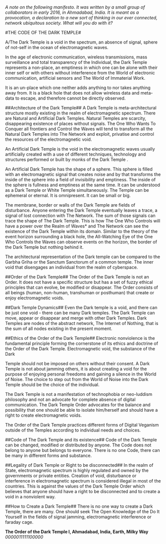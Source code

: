 *A note on the following manifesto. It was written by a small group of collaborators in early 2016, in Ahmadabad, India. 
It is meant as a provocation, a declaration to a new sort of thinking in our ever connected, network ubiquitous society.
What will you do with it?*

#THE CODE OF THE DARK TEMPLE#

A/The Dark Temple is a void in the spectrum, an absence of signal, sphere of not-self in the ocean of electromagnetic waves.

In the age of electronic communication, wireless transmissions, mass surveillance and total transparency of the Individual, 
the Dark Temple represents a non-place, an emptiness in which one can be alone with their inner self or with others without 
interference from the World of electronic communication, artificial sensors and The World of Immaterial Work.

It is an un-place which one neither adds anything to nor takes anything away from. 
It is a black hole that does not allow wireless data and meta-data to escape, and therefore cannot be directly observed.

##Architecture of the Dark Temple##
A Dark Temple is meta-architectural structure mostly existing in the realm of electromagnetic spectrum.
There are Natural and Artificial Dark Temples. Natural Temples are scarcity, disappearing existence of 
places without signals. The One Who Wants To Conquer all frontiers and Control the Waves will tend to 
transform all the Natural Dark Temples into The Network and exploit, privatise and control the resources 
of the electromagnetic void.

An Artificial Dark Temple is the void in the electromagnetic waves usually artificially created with a 
use of different techniques, technology and structures performed or built by monks of the Dark Temple .

An Artificial Dark Temple has the shape of a sphere. This sphere is filled with an electromagnetic 
signal that creates noise and by that transforms the inside of the sphere into a field of invisibility 
and emptiness. The inside of the sphere is fullness and emptiness at the same time. It can be understood 
as a Dark Temple or White Temple simultaneously. The Temple can be ephemeral or eternal. 
It is omnipresent. 
It can be small or big.

The membrane, border or walls of the Dark Temple are fields of disturbance. 
Anyone entering the Dark Temple eventually leaves a trace, a signal of lost 
connection with The Network. The sum of those signals can trace the shape of 
The Dark Temple. This is how The One Who Controls will have a power over the 
Realm of Waves* and The Network can see the existence of the Dark Temple within 
its domain. Similar to the theory of the event horizon surrounding a black hole, 
the All-Watching Eye of the One Who Controls the Waves can observe events on the 
horizon, the border of the Dark Temple but nothing behind it.

The architectural representation of the Dark temple can be compared to the 
Garbha Griha or the Sanctum Sanctorum of a common temple. The inner void that 
disengages an individual from the realm of cyberspace.

##Order of the Dark Temple##
The Order of the Dark Temple is not an Order. 
It does not have a specific structure but has a set of fuzzy ethical principles that can evolve, 
be modified or disappear. The Order consists of all beings (human, non-human, transhuman or posthuman) 
that create or enjoy electromagnetic voids.

##Dark Temple Dynamics##
Even the Dark temple is a void, and there can be just one void - there can be many Dark temples. 
The Dark Temple can move, appear or disappear and merge with other Dark Temples. Dark Temples are 
nodes of the abstract network, The Internet of Nothing, that is the sum of all nodes existing in the present moment.

##Ethics of the Order of the Dark Temple##
Electronic nonviolence is the fundamental principle forming the cornerstone of its ethics and 
doctrine of the Order of the Dark Temple. Electromagnetic void, the substance of the Dark

Temple should not be imposed on others without their consent. A Dark Temple is not about jamming others, 
it is about creating a void for the purpose of enjoying personal freedoms and gaining a silence in the 
World of Noise. The choice to step out from the World of Noise into the Dark Temple should be the choice of the individual.

The Dark Temple is not a manifestation of technophobia or neo-luddism philosophy and not an advocate for 
complete absence of digital communication. The Dark Temple Order advocates for the balance and possibility 
that one should be able to isolate him/herself and should have a right to create electromagnetic voids.

The Order of the Dark Temple practices different forms of Digital Veganism outside of the Temples 
according to individual needs and choices.

##Code of The Dark Temple and its existence##
Code of the Dark Temple can be changed, modified or distributed by anyone. 
The Code does not belong to anyone but belongs to everyone. 
There is no one Code, there can be many in different forms and substance.

##Legality of Dark Temple or Right to be disconnected##
In the realm of State, electromagnetic spectrum is highly regulated and owned by the governments or private entities. Creation of void, disturbance or interference in electromagnetic spectrum is considered illegal in most of the countries. This is against the values of the Dark Temple Order which believes that anyone should have a right to be disconnected and to create a void in a nonviolent way.

##How to Create a Dark Temple##
There is no one way to create a Dark Temple, there are many. One should seek The Open Knowledge of the Do It Yourself in the fields of signal jamming, electromagnetic interference or faraday cage.


**The Order of the Dark Temple I, Ahmadabad, India, Earth, Milky Way**
*0000011111100000*
